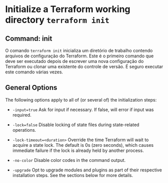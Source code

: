 # Initialize a Terraform working directory `terraform init`


## Command: init
O comando `terraform init` inicializa um diretório de trabalho contendo arquivos de configuração do Terraform. Este é o primeiro comando que deve ser executado depois de escrever uma nova configuração do Terraform ou clonar uma existente do controle de versão. É seguro executar este comando várias vezes.

## General Options

The following options apply to all of (or several of) the initialization steps:

- `-input=true` Ask for input if necessary. If false, will error if input was required.

- `-lock=false` Disable locking of state files during state-related operations.

- `-lock-timeout=<duration>` Override the time Terraform will wait to acquire a state lock. The default is 0s (zero seconds), which causes immediate failure if the lock is already held by another process.

- `-no-color` Disable color codes in the command output.

- `-upgrade` Opt to upgrade modules and plugins as part of their respective installation steps. See the sections below for more details.